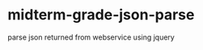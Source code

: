 midterm-grade-json-parse
========================

parse json returned from webservice using jquery
